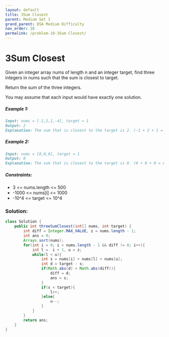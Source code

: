 ```yaml
---
layout: default
title: 3Sum Closest
parent: Medium Set 1
grand_parent: DSA Medium Difficulty
nav_order: 10
permalink: /problem-10-3Sum Closest/
---
```

# 3Sum Closest

Given an integer array nums of length n and an integer target, find three integers in nums such that the sum is closest to target.

Return the sum of the three integers.

You may assume that each input would have exactly one solution.

##### Example 1:
```markdown
Input: nums = [-1,2,1,-4], target = 1
Output: 2
Explanation: The sum that is closest to the target is 2. (-1 + 2 + 1 = 2).
```
##### Example 2:
```markdown
Input: nums = [0,0,0], target = 1
Output: 0
Explanation: The sum that is closest to the target is 0. (0 + 0 + 0 = 0).
```
##### Constraints:
* 3 <= nums.length <= 500
* -1000 <= nums[i] <= 1000
* -10^4 <= target <= 10^4

### Solution:
```java
class Solution {
    public int threeSumClosest(int[] nums, int target) {
        int diff = Integer.MAX_VALUE, z = nums.length - 1;
        int ans = 0;
        Arrays.sort(nums);
        for(int i = 0; i < nums.length - 1 && diff != 0; i++){
            int l =  i + 1, u = z;
            while(l < u){
                int s = nums[i] + nums[l] + nums[u];
                int d = target - s;
                if(Math.abs(d) < Math.abs(diff)){
                    diff = d;
                    ans = s;
                }
                if(s < target){
                    l++;
                }else{
                    u--;
                }
            }
        }
        return ans;
    }
}
```